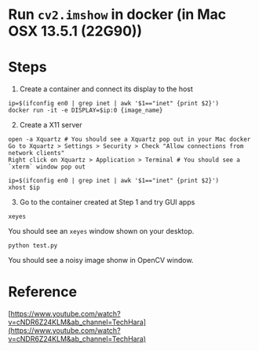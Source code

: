 Run `cv2.imshow` in docker (in Mac OSX 13.5.1 (22G90))
=

Steps
==
1. Create a container and connect its display to the host
```
ip=$(ifconfig en0 | grep inet | awk '$1=="inet" {print $2}')
docker run -it -e DISPLAY=$ip:0 {image_name}
```
2. Create a X11 server
```
open -a Xquartz # You should see a Xquartz pop out in your Mac docker
Go to Xquartz > Settings > Security > Check "Allow connections from network clients"
Right click on Xquartz > Application > Terminal # You should see a `xterm` window pop out

ip=$(ifconfig en0 | grep inet | awk '$1=="inet" {print $2}')
xhost $ip
```

3. Go to the container created at Step 1 and try GUI apps
```
xeyes
```
You should see an `xeyes` window shown on your desktop.
```
python test.py
```
You should see a noisy image shonw in OpenCV window.

Reference
== 
[https://www.youtube.com/watch?v=cNDR6Z24KLM&ab_channel=TechHara](https://www.youtube.com/watch?v=cNDR6Z24KLM&ab_channel=TechHara)